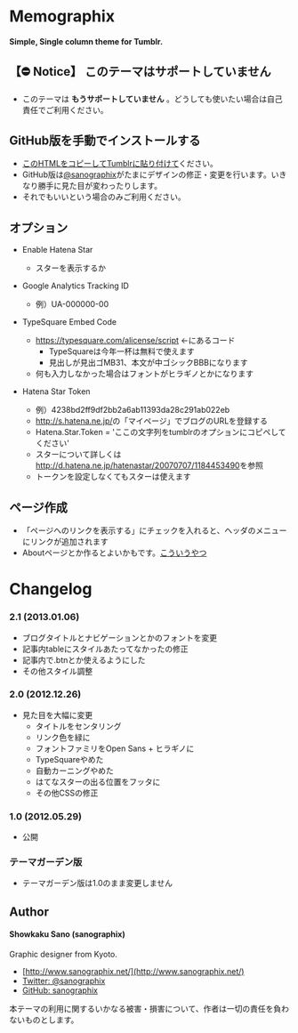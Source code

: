 # Memographix

#### Simple, Single column theme for Tumblr.

## 【⛔ Notice】 このテーマはサポートしていません

* このテーマは **もうサポートしていません** 。どうしても使いたい場合は自己責任でご利用ください。

## GitHub版を手動でインストールする

* [このHTMLをコピーしてTumblrに貼り付けて](https://github.com/sanographix/tumblr/blob/master/memographix/memographix.html)ください。
* GitHub版は[@sanographix](https://twitter.com/sanographix)がたまにデザインの修正・変更を行います。いきなり勝手に見た目が変わったりします。
* それでもいいという場合のみご利用ください。


## オプション

* Enable Hatena Star
    * スターを表示するか

* Google Analytics Tracking ID
    * 例）UA-000000-00

* TypeSquare Embed Code
    * <a href="https://typesquare.com/alicense/script">https://typesquare.com/alicense/script</a> ←にあるコード
		* TypeSquareは今年一杯は無料で使えます
		* 見出しが見出ゴMB31、本文が中ゴシックBBBになります
    * 何も入力しなかった場合はフォントがヒラギノとかになります

* Hatena Star Token
    * 例）4238bd2ff9df2bb2a6ab11393da28c291ab022eb
    * <a href="http://s.hatena.ne.jp/">http://s.hatena.ne.jp/</a>の「マイページ」でブログのURLを登録する
    * Hatena.Star.Token = 'ここの文字列をtumblrのオプションにコピペしてください'
    * スターについて詳しくは<a href="http://d.hatena.ne.jp/hatenastar/20070707/1184453490">http://d.hatena.ne.jp/hatenastar/20070707/1184453490</a>を参照
    * トークンを設定しなくてもスターは使えます

## ページ作成

* 「ページへのリンクを表示する」にチェックを入れると、ヘッダのメニューにリンクが追加されます
* Aboutページとか作るとよいかもです。<a href="http://memo.sanographix.net/about">こういうやつ</a>


# Changelog

### 2.1 (2013.01.06)

* ブログタイトルとナビゲーションとかのフォントを変更
* 記事内tableにスタイルあたってなかったの修正
* 記事内で.btnとか使えるようにした
* その他スタイル調整


### 2.0 (2012.12.26)

* 見た目を大幅に変更
  * タイトルをセンタリング
  * リンク色を緑に
  * フォントファミリをOpen Sans + ヒラギノに
  * TypeSquareやめた
  * 自動カーニングやめた
  * はてなスターの出る位置をフッタに
  * その他CSSの修正

### 1.0  (2012.05.29)

* 公開

### テーマガーデン版

* テーマガーデン版は1.0のまま変更しません


## Author

#### Showkaku Sano (sanographix)

Graphic designer from Kyoto.

* [http://www.sanographix.net/](http://www.sanographix.net/)
* [Twitter: @sanographix](https://twitter.com/sanographix)
* [GitHub: sanographix](https://github.com/sanographix)

本テーマの利用に関するいかなる被害・損害について、作者は一切の責任を負わないものとします。
